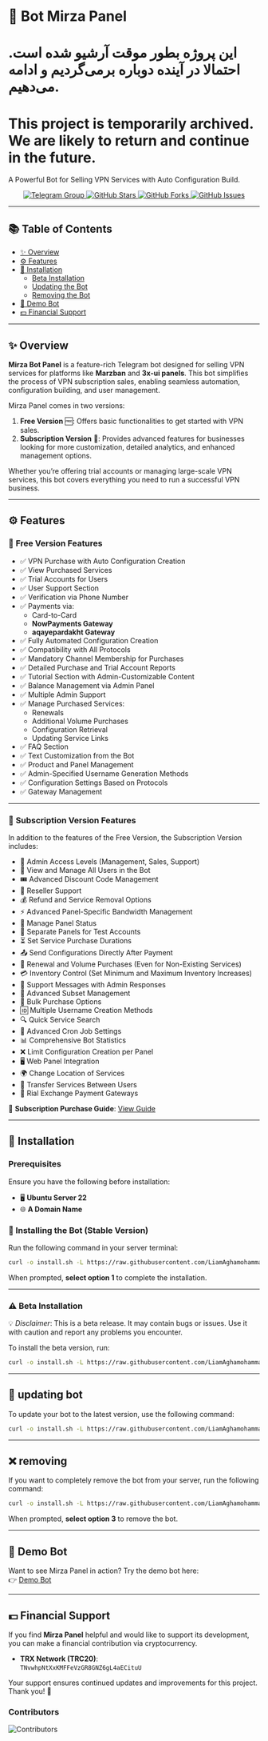 # 🤖 Bot Mirza Panel


# این پروژه بطور موقت آرشیو شده است. احتمالا در آینده دوباره برمی‌گردیم و ادامه می‌دهیم.

# This project is temporarily archived. We are likely to return and continue in the future.


A Powerful Bot for Selling VPN Services with Auto Configuration Build.

<p align="center">
    <a href="https://t.me/mirzapanel" target="_blank">
        <img src="https://img.shields.io/badge/Telegram-Group-blue?style=flat-square&logo=telegram" alt="Telegram Group"/>
    </a>
    <a href="https://github.com/LiamAghamohammadi/MarzBot" target="_blank">
        <img src="https://img.shields.io/github/stars/mahdiMGF2/botmirzapanel?style=social" alt="GitHub Stars"/>
    </a>
    <a href="https://img.shields.io/github/forks/mahdiMGF2/botmirzapanel?style=flat-square" target="_blank">
        <img src="https://img.shields.io/github/forks/mahdiMGF2/botmirzapanel?style=flat-square" alt="GitHub Forks"/>
    </a>
    <a href="https://github.com/LiamAghamohammadi/MarzBot/issues" target="_blank">
        <img src="https://img.shields.io/github/issues/mahdiMGF2/botmirzapanel?style=flat-square" alt="GitHub Issues"/>
    </a>
</p>


---

## 📚 Table of Contents

- [✨ Overview](#-overview)
- [⚙️ Features](#️-features)
- [🚀 Installation](#-installation)
  - [Beta Installation](#️-beta-installation)
  - [Updating the Bot](#-updating-bot)
  - [Removing the Bot](#-removing)
- [📱 Demo Bot](#-demo-bot)
- [💵 Financial Support](#-financial-support)

---

## ✨ Overview

**Mirza Bot Panel** is a feature-rich Telegram bot designed for selling VPN services for platforms like **Marzban** and **3x-ui panels**. This bot simplifies the process of VPN subscription sales, enabling seamless automation, configuration building, and user management.

Mirza Panel comes in two versions:  
1. **Free Version** 🆓: Offers basic functionalities to get started with VPN sales.  
2. **Subscription Version** 💎: Provides advanced features for businesses looking for more customization, detailed analytics, and enhanced management options.  

Whether you’re offering trial accounts or managing large-scale VPN services, this bot covers everything you need to run a successful VPN business.

---

## ⚙️ Features

### 🔹 **Free Version Features**

- ✅ VPN Purchase with Auto Configuration Creation
- ✅ View Purchased Services
- ✅ Trial Accounts for Users
- ✅ User Support Section
- ✅ Verification via Phone Number
- ✅ Payments via:
  - Card-to-Card
  - **NowPayments Gateway**
  - **aqayepardakht Gateway**
- ✅ Fully Automated Configuration Creation
- ✅ Compatibility with All Protocols
- ✅ Mandatory Channel Membership for Purchases
- ✅ Detailed Purchase and Trial Account Reports
- ✅ Tutorial Section with Admin-Customizable Content
- ✅ Balance Management via Admin Panel
- ✅ Multiple Admin Support
- ✅ Manage Purchased Services:
  - Renewals
  - Additional Volume Purchases
  - Configuration Retrieval
  - Updating Service Links
- ✅ FAQ Section
- ✅ Text Customization from the Bot
- ✅ Product and Panel Management
- ✅ Admin-Specified Username Generation Methods
- ✅ Configuration Settings Based on Protocols
- ✅ Gateway Management

---

### 🔹 **Subscription Version Features**

In addition to the features of the Free Version, the Subscription Version includes:

- 🔐 Admin Access Levels (Management, Sales, Support)
- 🧾 View and Manage All Users in the Bot
- 🎟️ Advanced Discount Code Management
- 🤝 Reseller Support
- 💰 Refund and Service Removal Options
- ⚡ Advanced Panel-Specific Bandwidth Management
- 🔄 Manage Panel Status
- 🔑 Separate Panels for Test Accounts
- ⏳ Set Service Purchase Durations
- 📤 Send Configurations Directly After Payment
- 🔄 Renewal and Volume Purchases (Even for Non-Existing Services)
- 💳 Inventory Control (Set Minimum and Maximum Inventory Increases)
- 📩 Support Messages with Admin Responses
- 🔗 Advanced Subset Management
- 🛒 Bulk Purchase Options
- 🆔 Multiple Username Creation Methods
- 🔍 Quick Service Search
- 📅 Advanced Cron Job Settings
- 📊 Comprehensive Bot Statistics
- ❌ Limit Configuration Creation per Panel
- 🖥️ Web Panel Integration
- 🌍 Change Location of Services
- 🔄 Transfer Services Between Users
- 💱 Rial Exchange Payment Gateways

📌 **Subscription Purchase Guide**: [View Guide](https://t.me/mirzaperimium/4)

---

## 🚀 Installation

### Prerequisites

Ensure you have the following before installation:
- 🖥️ **Ubuntu Server 22**
- 🌐 **A Domain Name**

### 🔧 Installing the Bot (Stable Version)

Run the following command in your server terminal:

```bash
curl -o install.sh -L https://raw.githubusercontent.com/LiamAghamohammadi/MarzBot/main/install.sh && bash install.sh
```

When prompted, **select option 1** to complete the installation.

---

### ⚠️ Beta Installation

💡 *Disclaimer*: This is a beta release. It may contain bugs or issues. Use it with caution and report any problems you encounter.

To install the beta version, run:

```bash
curl -o install.sh -L https://raw.githubusercontent.com/LiamAghamohammadi/MarzBot/main/install.sh && bash install.sh -beta
```

---

## 🔄 updating bot

To update your bot to the latest version, use the following command:

```bash
curl -o install.sh -L https://raw.githubusercontent.com/LiamAghamohammadi/MarzBot/main/install.sh && bash install.sh -update
```

---

## ❌ removing

If you want to completely remove the bot from your server, run the following command:

```bash
curl -o install.sh -L https://raw.githubusercontent.com/LiamAghamohammadi/MarzBot/main/install.sh && bash install.sh
```

When prompted, **select option 3** to remove the bot.

---

## 📱 Demo Bot

Want to see Mirza Panel in action? Try the demo bot here:  
👉 [Demo Bot](https://t.me/marzbaninfobot)

---

## 💵 Financial Support

If you find **Mirza Panel** helpful and would like to support its development, you can make a financial contribution via cryptocurrency.

- **TRX Network (TRC20)**:  
  `TNvwhpNtXxKMFFeVzGR8GNZ6gL4aECituU`

Your support ensures continued updates and improvements for this project. Thank you! 🙌

### Contributors

![Contributors](https://contrib.rocks/image?repo=mahdiMGF2/botmirzapanel)
